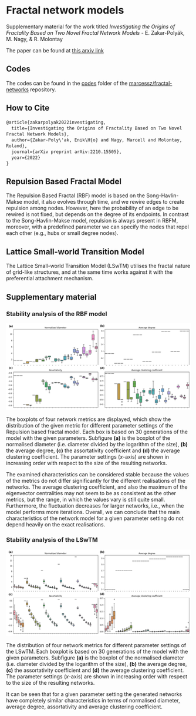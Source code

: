 # Fractal network models
Supplementary material for the work titled *Investigating the Origins of Fractality Based on Two Novel Fractal Network Models* - E. Zakar-Polyák, M. Nagy, & R. Molontay

The paper can be found at [this arxiv link](https://arxiv.org/abs/2210.15505)

## Codes

The codes can be found in the [codes](https://github.com/marcessz/fractal-networks/tree/main/codes) folder of the [marcessz/fractal-networks](https://github.com/marcessz/fractal-networks/) repository.

## How to Cite
```
@article{zakarpolyak2022investigating,
  title={Investigating the Origins of Fractality Based on Two Novel Fractal Network Models},
  author={Zakar-Poly\'ak, Enik\H{o} and Nagy, Marcell and Molontay, Roland},
  journal={arXiv preprint arXiv:2210.15505},
  year={2022}
}
```


## Repulsion Based Fractal Model

The Repulsion Based Fractal (RBF) model is based on the Song-Havlin-Makse model, it also evolves through time, and we rewire edges to create repulsion among nodes. However, here the probability of an edge to be rewired is not fixed, but depends on the degree of its endpoints. In contrast to the Song-Havlin-Makse model, repulsion is always present in RBFM, moreover, with a predefined parameter we can specify the nodes that repel each other (e.g., hubs or small degree nodes).

## Lattice Small-world Transition Model

The Lattice Small-world Transition Model (LSwTM) utilises the fractal nature of grid-like structures, and at the same time works against it with the preferential attachment mechanism.




## Supplementary material

### Stability analysis of the RBF model

![Stability analysis of the RBFM](https://github.com/marcessz/fractal-network-models/blob/main/figures/RBFM_stability.png)

The boxplots of four network metrics are displayed, which show the distribution of the given metric for different parameter settings of the Repulsion based fractal model. Each box is based on 30 generations of the model with the given parameters. Subfigure **(a)** is the boxplot of the normalised diameter (i.e. diameter divided by the logarithm of the size), **(b)** the average degree, **(c)**  the assortativity coefficient and **(d)** the average clustering coefficient. The parameter settings (*x*-axis) are shown in increasing order with respect to the size of the resulting networks.

The examined characteristics can be considered stable because the values of the metrics do not differ significantly for the different realisations of the networks. The average clustering coefficient, and also the maximum of the eigenvector centralities may not seem to be as consistent as the other metrics, but the range, in which the values vary is still quite small. Furthermore, the fluctuation decreases for larger networks, i.e., when the model performs more iterations. Overall, we can conclude that the main characteristics of the network model for a given parameter setting do not depend heavily on the exact realisations.

### Stability analysis of the LSwTM
![Stability analysis of the LSwTM](https://github.com/marcessz/fractal-network-models/blob/main/figures/LSwTM_stability.png)

The distribution of four network metrics for different parameter settings of the LSwTM. Each boxplot is based on 30 generations of the model with the given parameters. Subfigure **(a)** is the boxplot of the normalised diameter (i.e. diameter divided by the logarithm of the size), **(b)** the average degree, **(c)** the assortativity coefficient and **(d)** the average clustering coefficient. The parameter settings (*x*-axis) are shown in increasing order with respect to the size of the resulting networks.

It can be seen that for a given parameter setting the generated networks have completely similar characteristics in terms of normalised diameter, average degree, assortativity and average clustering coefficient.
